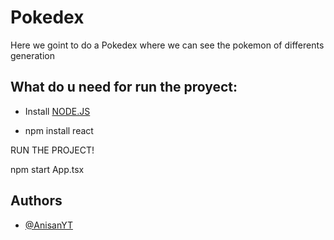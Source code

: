 
# Pokedex
Here we goint to do a Pokedex where we can see the pokemon of differents generation



## What do u need for run the proyect: 

- Install [NODE.JS](https://nodejs.org/en)

-  npm install react

RUN THE PROJECT!

 npm start App.tsx
 
## Authors

- [@AnisanYT](https://github.com/AnisanYT)


